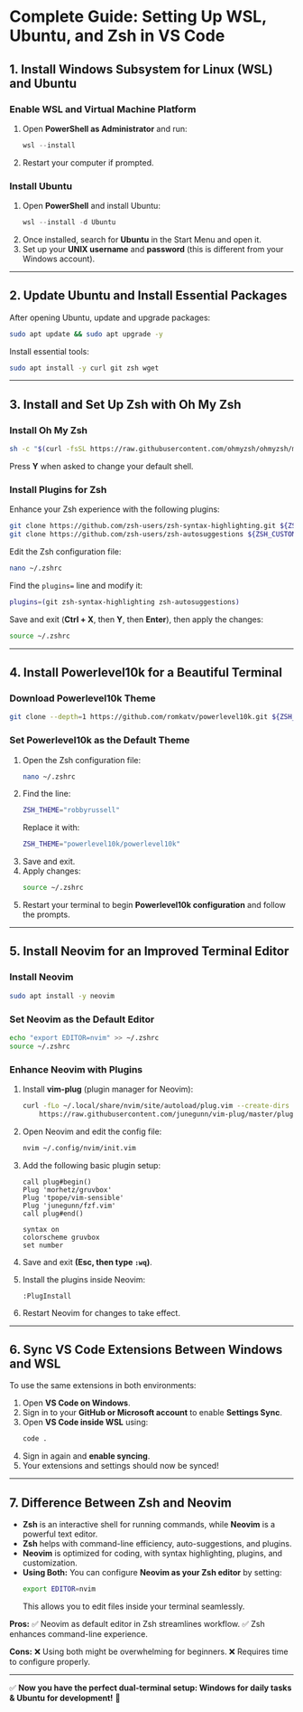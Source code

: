 # **Complete Guide: Setting Up WSL, Ubuntu, and Zsh in VS Code**

## **1. Install Windows Subsystem for Linux (WSL) and Ubuntu**

### **Enable WSL and Virtual Machine Platform**

1. Open **PowerShell as Administrator** and run:
   ```powershell
   wsl --install
   ```
2. Restart your computer if prompted.

### **Install Ubuntu**

1. Open **PowerShell** and install Ubuntu:
   ```powershell
   wsl --install -d Ubuntu
   ```
2. Once installed, search for **Ubuntu** in the Start Menu and open it.
3. Set up your **UNIX username** and **password** (this is different from your Windows account).

---

## **2. Update Ubuntu and Install Essential Packages**

After opening Ubuntu, update and upgrade packages:

```bash
sudo apt update && sudo apt upgrade -y
```

Install essential tools:

```bash
sudo apt install -y curl git zsh wget
```

---

## **3. Install and Set Up Zsh with Oh My Zsh**

### **Install Oh My Zsh**

```bash
sh -c "$(curl -fsSL https://raw.githubusercontent.com/ohmyzsh/ohmyzsh/master/tools/install.sh)"
```

Press **Y** when asked to change your default shell.

### **Install Plugins for Zsh**

Enhance your Zsh experience with the following plugins:

```bash
git clone https://github.com/zsh-users/zsh-syntax-highlighting.git ${ZSH_CUSTOM:-$HOME/.oh-my-zsh/custom}/plugins/zsh-syntax-highlighting
git clone https://github.com/zsh-users/zsh-autosuggestions ${ZSH_CUSTOM:-$HOME/.oh-my-zsh/custom}/plugins/zsh-autosuggestions
```

Edit the Zsh configuration file:

```bash
nano ~/.zshrc
```

Find the `plugins=` line and modify it:

```bash
plugins=(git zsh-syntax-highlighting zsh-autosuggestions)
```

Save and exit (**Ctrl + X**, then **Y**, then **Enter**), then apply the changes:

```bash
source ~/.zshrc
```

---

## **4. Install Powerlevel10k for a Beautiful Terminal**

### **Download Powerlevel10k Theme**

```bash
git clone --depth=1 https://github.com/romkatv/powerlevel10k.git ${ZSH_CUSTOM:-$HOME/.oh-my-zsh/custom}/themes/powerlevel10k
```

### **Set Powerlevel10k as the Default Theme**

1. Open the Zsh configuration file:
   ```bash
   nano ~/.zshrc
   ```
2. Find the line:
   ```bash
   ZSH_THEME="robbyrussell"
   ```
   Replace it with:
   ```bash
   ZSH_THEME="powerlevel10k/powerlevel10k"
   ```
3. Save and exit.
4. Apply changes:
   ```bash
   source ~/.zshrc
   ```
5. Restart your terminal to begin **Powerlevel10k configuration** and follow the prompts.

---

## **5. Install Neovim for an Improved Terminal Editor**

### **Install Neovim**

```bash
sudo apt install -y neovim
```

### **Set Neovim as the Default Editor**

```bash
echo "export EDITOR=nvim" >> ~/.zshrc
source ~/.zshrc
```

### **Enhance Neovim with Plugins**

1. Install **vim-plug** (plugin manager for Neovim):
   ```bash
   curl -fLo ~/.local/share/nvim/site/autoload/plug.vim --create-dirs \
       https://raw.githubusercontent.com/junegunn/vim-plug/master/plug.vim
   ```
2. Open Neovim and edit the config file:
   ```bash
   nvim ~/.config/nvim/init.vim
   ```
3. Add the following basic plugin setup:

   ```vim
   call plug#begin()
   Plug 'morhetz/gruvbox'
   Plug 'tpope/vim-sensible'
   Plug 'junegunn/fzf.vim'
   call plug#end()

   syntax on
   colorscheme gruvbox
   set number
   ```

4. Save and exit **(Esc, then type `:wq`)**.
5. Install the plugins inside Neovim:
   ```vim
   :PlugInstall
   ```
6. Restart Neovim for changes to take effect.

---

## **6. Sync VS Code Extensions Between Windows and WSL**

To use the same extensions in both environments:

1. Open **VS Code on Windows**.
2. Sign in to your **GitHub or Microsoft account** to enable **Settings Sync**.
3. Open **VS Code inside WSL** using:
   ```bash
   code .
   ```
4. Sign in again and **enable syncing**.
5. Your extensions and settings should now be synced!

---

## **7. Difference Between Zsh and Neovim**

- **Zsh** is an interactive shell for running commands, while **Neovim** is a powerful text editor.
- **Zsh** helps with command-line efficiency, auto-suggestions, and plugins.
- **Neovim** is optimized for coding, with syntax highlighting, plugins, and customization.
- **Using Both:** You can configure **Neovim as your Zsh editor** by setting:
  ```bash
  export EDITOR=nvim
  ```
  This allows you to edit files inside your terminal seamlessly.

**Pros:**
✅ Neovim as default editor in Zsh streamlines workflow.
✅ Zsh enhances command-line experience.

**Cons:**
❌ Using both might be overwhelming for beginners.
❌ Requires time to configure properly.

---

✅ **Now you have the perfect dual-terminal setup: Windows for daily tasks & Ubuntu for development!** 🚀
